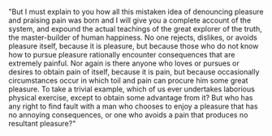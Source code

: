 "But I must explain to you how all this mistaken idea of denouncing pleasure and praising pain was
 born and I will give you a complete account of the system, 
 and expound the actual teachings of the great explorer of the truth, the master-builder of human happiness. No one rejects, dislikes, or avoids pleasure itself, because it is pleasure, 
 but because those who do not 
 know how to pursue pleasure rationally encounter consequences that are extremely painful. Nor again is there anyone who loves or pursues or desires to obtain pain of itself, because it is pain,
  but because occasionally circumstances occur in which toil and
   pain can procure him some great pleasure. To take a trivial example, which of us ever undertakes laborious physical exercise, except to obtain some advantage from it?
   But who has any right to find fault with a man who chooses 
   to enjoy a pleasure that has no annoying consequences, or one who avoids a pain that produces no resultant pleasure?"